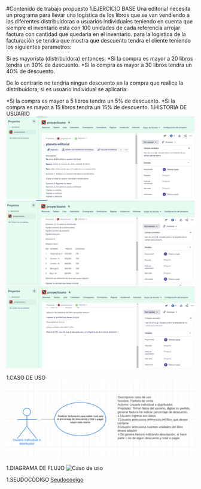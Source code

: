 #Contenido de trabajo propuesto
1.EJERCICIO BASE
Una editorial necesita un programa para llevar una logistica de los libros que se van vendiendo a las diferentes distribuidoras o usuarios individuales teniendo en cuenta que siempre el inventario esta con 100 unidades de cada referencia arrojar factura con cantidad que quedaria en el inventario.
para la logistica de la facturaciòn se tendra que mostra que descuento tendra el cliente teniendo los siguientes parametros:

Si es mayorista (distribuidora) entonces:
*Si la compra es mayor a 20 libros tendra un 30% de descuento.
*Si la compra es mayor a 30 libros tendra un 40% de descuento.

De lo contrario no tendria ningun descuento en la compra que realice la distribuidora, si es usuario individual se aplicaria:

*Si la compra es mayor a 5 libros tendra un 5% de descuento.
*Si la compra es mayor a 15 libros tendra un 15% de descuento.
1.HISTORIA DE USUARIO
![Historia de usuario](HISTORIAL_usuario.PNG)
![Historia de usuario](HISTORIAL_usuario2.PNG)
![Historia de usuario](HISTORIAL_usuario3.PNG)

1.CASO DE USO
![Caso de uso](Caso_de_uso.PNG)

1.DIAGRAMA DE FLUJO
![Caso de uso](diagrama_flujo.png)

1.SEUDOCÒDIGO
[Seudocodigo](Planeta_editoriapseint.psc)
